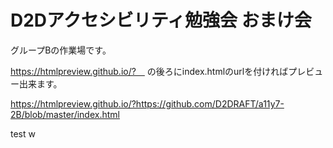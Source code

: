 # D2Dアクセシビリティ勉強会 おまけ会

グループBの作業場です。

https://htmlpreview.github.io/?　 の後ろにindex.htmlのurlを付ければプレビュー出来ます。

https://htmlpreview.github.io/?https://github.com/D2DRAFT/a11y7-2B/blob/master/index.html



test
w